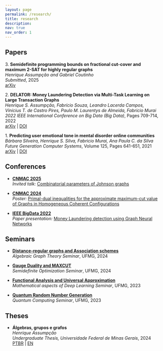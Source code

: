 ```yaml
---
layout: page
permalink: /research/
title: research
description: 
nav: true
nav_order: 1
---
```

## Papers

3\. **Semidefinite programming bounds on fractional cut-cover and maximum 2-SAT for highly regular graphs**  
   *Henrique Assumpção and Gabriel Coutinho*  
   *Submitted*, 2025  
   [arXiv](https://arxiv.org/abs/2505.10548)

2\. **DELATOR: Money Laundering Detection via Multi-Task Learning on Large Transaction Graphs**  
   *Henrique S. Assumpção, Fabrício Souza, Leandro Lacerda Campos, Vinícius T. de Castro Pires, Paulo M. Laurentys de Almeida, Fabricio Murai*  
   *2022 IEEE International Conference on Big Data (Big Data)*, Pages 709-714, 2022  
   [arXiv](https://arxiv.org/abs/2205.10293) | [DOI](10.1109/BigData55660.2022.10021010) 

1\. **Predicting user emotional tone in mental disorder online communities**  
   *Bárbara Silveira, Henrique S. Silva, Fabricio Murai, Ana Paula C. da Silva*  
   *Future Generation Computer Systems*, Volume 125, Pages 641-651, 2021  
   [arXiv](https://arxiv.org/abs/2005.07473) | [DOI](https://doi.org/10.1016/j.future.2021.07.014)


## Conferences

* [**CNMAC 2025**](https://www.cnmac.org.br/novo/index.php/CNMAC/ano/2024/)     
*Invited talk:* [Combinatorial parameters of Johnson graphs]()

* [**CNMAC 2024**](https://www.cnmac.org.br/novo/index.php/CNMAC/ano/2024/)     
*Poster:* [Primal-dual inequalities for the approximate maximum-cut value of Graphs in
Homogeneous Coherent Configurations](https://henriqueassumpcao.github.io/assets/pdf/CNMAC_POSTER.pdf)

* [**IEEE BigData 2022**](https://bigdataieee.org/BigData2022/)           
*Paper presentation:* [Money Laundering detection using Graph Neural Networks](https://henriqueassumpcao.github.io/assets/pdf/DELATOR_SLIDES_IEEE.pdf)


## Seminars
* **[Distance-regular graphs and Association schemes](https://henriqueassumpcao.github.io/assets/pdf/AGT_NOTES.pdf)**   
*Algebraic Graph Theory Seminar*, UFMG, 2024

* **[Gauge Duality and MAXCUT](https://henriqueassumpcao.github.io/assets/pdf/GaugeDuality_and_Maxcut.pdf)**   
*Semidefinite Optimization Seminar*, UFMG, 2024

* **[Functional Analysis and Universal Approximation](https://drive.google.com/drive/u/1/folders/1AlaN2gyuSPyIgcIktM95C292D1FRuqDg)**   
*Mathematical aspects of Deep Learning Seminar*, UFMG, 2023

* **[Quantum Random Number Generation](https://henriqueassumpcao.github.io/assets/pdf/qrng_slides.pdf)**   
*Quantum Computing Seminar*, UFMG, 2023


## Theses

* **Álgebras, grupos e grafos**  
   *Henrique Assumpção*  
   *Undergraduate Thesis, Universidade Federal de Minas Gerais*, 2024  
   [PTBR](https://monografias.dcc.ufmg.br/monografia/algebras-grupos-e-grafos/) | [EN](https://henriqueassumpcao.github.io/assets/pdf/undergrad_thesis.pdf)

